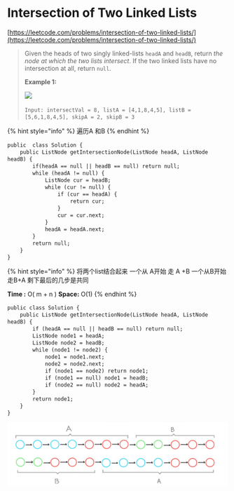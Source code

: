 # Intersection of Two Linked Lists

[https://leetcode.com/problems/intersection-of-two-linked-lists/](https://leetcode.com/problems/intersection-of-two-linked-lists/)

> Given the heads of two singly linked-lists `headA` and `headB`, return _the node at which the two lists intersect_. If the two linked lists have no intersection at all, return `null`.
>
>
>
> **Example 1:**
>
> ![](https://assets.leetcode.com/uploads/2021/03/05/160\_example\_1\_1.png)
>
> ```
> Input: intersectVal = 8, listA = [4,1,8,4,5], listB = [5,6,1,8,4,5], skipA = 2, skipB = 3
> ```

{% hint style="info" %}
遍历A 和B
{% endhint %}

```
public  class Solution {
    public ListNode getIntersectionNode(ListNode headA, ListNode headB) {
        if(headA == null || headB == null) return null;
        while (headA != null) {
            ListNode cur = headB;
            while (cur != null) {
                if (cur == headA) {
                    return cur;
                }
                cur = cur.next;
            }
            headA = headA.next;
        }
        return null;
    }
}
```

{% hint style="info" %}
将两个list结合起来 一个从 A开始 走 A +B 一个从B开始走B+A 剩下最后的几步是共同

**Time :** O( m + n )  **Space:** O(1)
{% endhint %}

```
public class Solution {
    public ListNode getIntersectionNode(ListNode headA, ListNode headB) {
        if (headA == null || headB == null) return null;
        ListNode node1 = headA;
        ListNode node2 = headB;
        while (node1 != node2) {
            node1 = node1.next;
            node2 = node2.next;
            if (node1 == node2) return node1;
            if (node1 == null) node1 = headB; 
            if (node2 == null) node2 = headA;
        }
        return node1;
    }
}
```

![](<../.gitbook/assets/image (5).png>)
